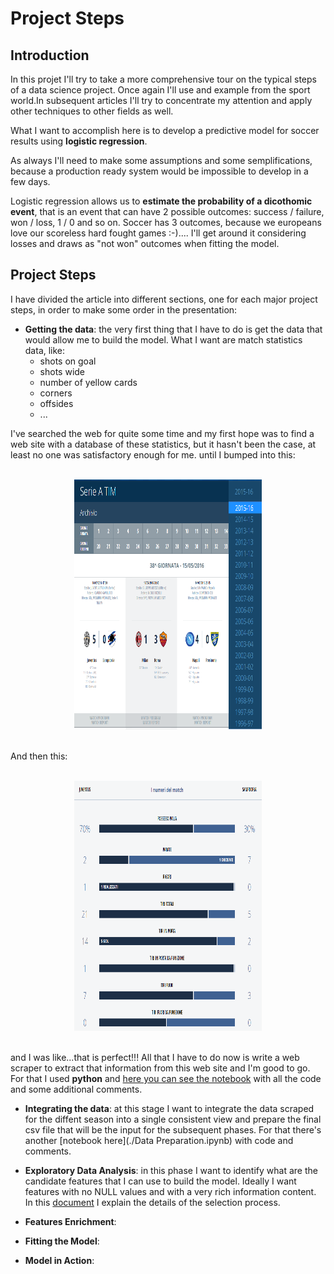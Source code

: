 # Project Steps

## Introduction
In this projet I'll try to take a more comprehensive tour on the typical steps of a data science project. Once again I'll use and example from the sport world.In subsequent articles I'll try to concentrate my attention and apply other techniques to other fields as well.

What I want to accomplish here is to develop a predictive model for soccer results using **logistic regression**. 

As always I'll need to make some assumptions and some semplifications, because a production ready system would be impossible to develop in a few days. 

Logistic regression allows us to **estimate the probability of a dicothomic event**, that is an event that can have 2 possible outcomes: success / failure, won / loss, 1 / 0 and so on.  Soccer has 3 outcomes, because we europeans love our scoreless hard fought games :-).... I'll get around it considering losses and draws as "not won" outcomes when fitting the model.

## Project Steps
I have divided the article into different sections, one for each major project steps, in order to make some order in the presentation:

* **Getting the data**: the very first thing that I have to do is get the data that would allow me to build the model. What I want are match statistics data, like:
  - shots on goal
  - shots wide
  - number of yellow cards
  - corners
  - offsides
  - ...

I've searched the web for quite some time and my first hope was to find a web site with a database of these statistics, but it hasn't been the case, at least no one was satisfactory enough for me. until I bumped into this:


<br/>
<center>
<a href="http://www.legaseriea.it/it/serie-a-tim/archivio">
  <img src="./figure/lega_seriea.png" alt="Drawing" style="width: 300px; height: 400px"/>
</a>
</center>
<br/>


And then this:


<br/>
<center>
<a href="http://www.legaseriea.it/it/serie-a-tim/match-report/2015-16/UNICO/UNI/38/JUVSAM">
  <img src="./figure/match_report.png" alt="Drawing" style="width: 300px; height: 400px"/>
</a>
</center>
<br/>


and I was like...that is perfect!!! All that I have to do now is write a web scraper to extract that information from this web site and I'm good to go. For that I used **python** and [here you can see the notebook](./Crawler.ipynb) with all the code and some additional comments.

* **Integrating the data**: at this stage I want to integrate the data scraped for the diffent season into a single consistent view and prepare the final csv file that will be the input for the subsequent phases. For that there's another [notebook here](./Data Preparation.ipynb) with code and comments.

* **Exploratory Data Analysis**: in this phase I want to identify what are the candidate features that I can use to build the model. Ideally I want features with no NULL values and with a very rich information content. In this [document](./EDA.md) I explain the details of the selection process. 

* **Features Enrichment**:

* **Fitting the Model**:

* **Model in Action**:
